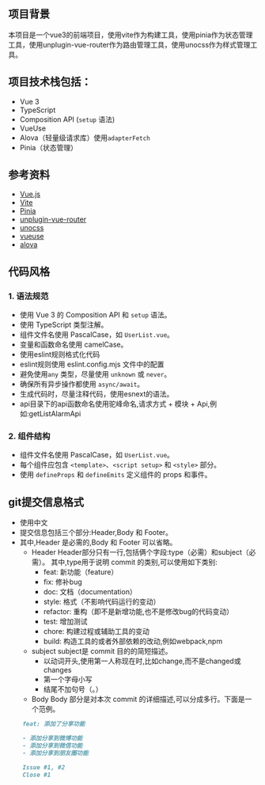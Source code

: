 ## 项目背景

本项目是一个vue3的前端项目，使用vite作为构建工具，使用pinia作为状态管理工具，使用unplugin-vue-router作为路由管理工具，使用unocss作为样式管理工具。

## 项目技术栈包括：
- Vue 3
- TypeScript
- Composition API (`setup` 语法)
- VueUse
- Alova（轻量级请求库）使用`adapterFetch`
- Pinia（状态管理）

## 参考资料

- [Vue.js](https://v3.cn.vuejs.org/)
- [Vite](https://vitejs.dev/)
- [Pinia](https://pinia.esm.dev/)
- [unplugin-vue-router](https://uvr.esm.is/)
- [unocss](https://unocss.com/)
- [vueuse](https://vueuse.org/)
- [alova](https://alova.dev/)

## 代码风格

### 1. 语法规范
- 使用 Vue 3 的 Composition API 和 `setup` 语法。
- 使用 TypeScript 类型注解。
- 组件文件名使用 PascalCase，如 `UserList.vue`。
- 变量和函数命名使用 camelCase。
- 使用eslint规则格式化代码
- eslint规则使用 eslint.config.mjs 文件中的配置
- 避免使用`any` 类型，尽量使用 `unknown` 或 `never`。
- 确保所有异步操作都使用 `async/await`。
- 生成代码时，尽量注释代码，使用esnext的语法。
- api目录下的api函数命名使用驼峰命名,请求方式 + 模块 + Api,例如:getListAlarmApi

### 2. 组件结构
- 组件文件名使用 PascalCase，如 `UserList.vue`。
- 每个组件应包含 `<template>`、`<script setup>` 和 `<style>` 部分。
- 使用 `defineProps` 和 `defineEmits` 定义组件的 props 和事件。

## git提交信息格式
- 使用中文
- 提交信息包括三个部分:Header,Body 和 Footer。
- 其中,Header 是必需的,Body 和 Footer 可以省略。
  - Header
    Header部分只有一行,包括俩个字段:type（必需）和subject（必需）。
    其中,type用于说明 commit 的类别,可以使用如下类别:
    - feat: 新功能（feature）
    - fix: 修补bug
    - doc: 文档（documentation）
    - style: 格式（不影响代码运行的变动）
    - refactor: 重构（即不是新增功能,也不是修改bug的代码变动）
    - test: 增加测试
    - chore: 构建过程或辅助工具的变动
    - build: 构造工具的或者外部依赖的改动,例如webpack,npm
  - subject
    subject是 commit 目的的简短描述。
    - 以动词开头,使用第一人称现在时,比如change,而不是changed或changes
    - 第一个字母小写
    - 结尾不加句号（。）
  - Body
    Body 部分是对本次 commit 的详细描述,可以分成多行。下面是一个范例。

```markdown
    feat: 添加了分享功能

    - 添加分享到微博功能
    - 添加分享到微信功能
    - 添加分享到朋友圈功能

    Issue #1, #2
    Close #1
```
